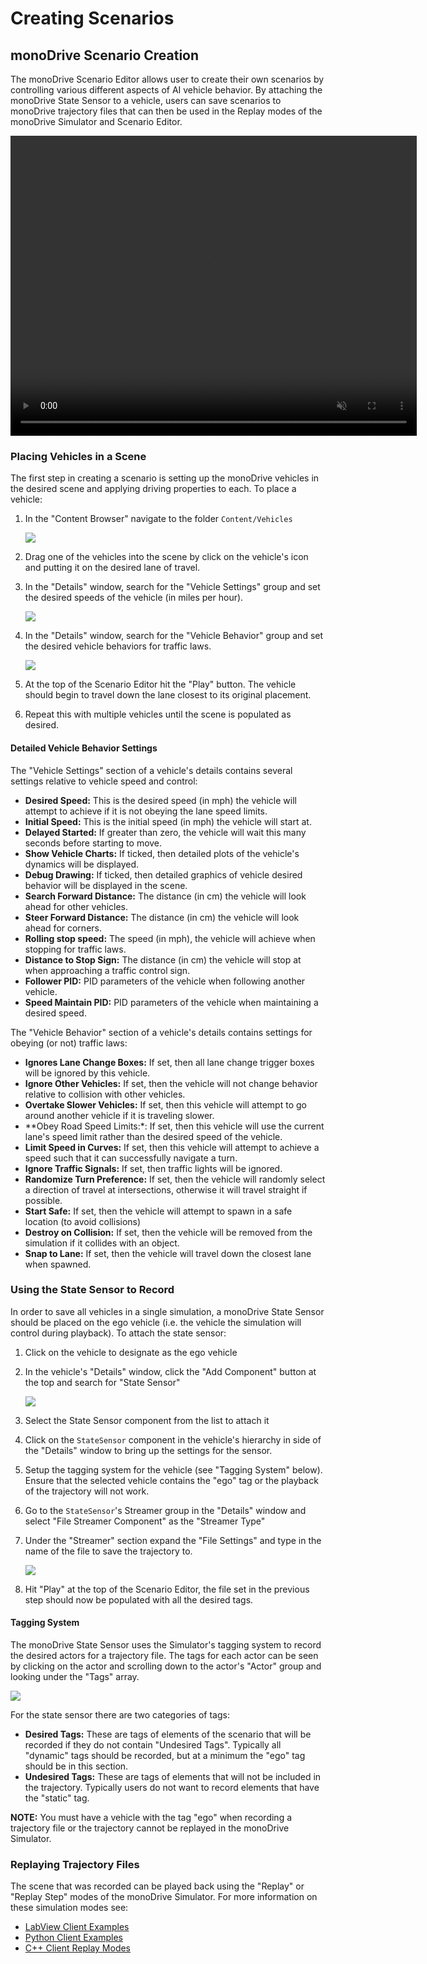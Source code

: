 # Creating Scenarios

## monoDrive Scenario Creation

The monoDrive Scenario Editor allows user to create their own scenarios by 
controlling various different aspects of AI vehicle behavior. By attaching
the monoDrive State Sensor to a vehicle, users can save scenarios to monoDrive
trajectory files that can then be used in the Replay modes of the monoDrive
Simulator and Scenario Editor.

<div class="img_container">
  <video width=650px height=480px muted autoplay loop>
    <source src="http://cdn.monodrive.io/readthedocs/scenario_editor_recording.mp4" type="video/mp4">
  </video>
</div> 


### Placing Vehicles in a Scene

The first step in creating a scenario is setting up the monoDrive vehicles in 
the desired scene and applying driving properties to each. To place a vehicle:

1. In the "Content Browser" navigate to the folder `Content/Vehicles`

    <div class="img_container">
      <img class='wide_img' src="../imgs/content_browser_vehicles.png"/>
    </div>

1. Drag one of the vehicles into the scene by click on the vehicle's icon
and putting it on the desired lane of travel.

1. In the "Details" window, search for the "Vehicle Settings" group and set
the desired speeds of the vehicle (in miles per hour).

    <div class="img_container">
      <img class='lg_img' src="../imgs/vehicle_settings_details.png"/>
    </div>

1. In the "Details" window, search for the "Vehicle Behavior" group and set the
desired vehicle behaviors for traffic laws.

    <div class="img_container">
      <img class='lg_img' src="../imgs/vehicle_behavior_details.png"/>
    </div>

1. At the top of the Scenario Editor hit the "Play" button. The vehicle should 
begin to travel down the lane closest to its original placement. 

1. Repeat this with multiple vehicles until the scene is populated as desired.

#### Detailed Vehicle Behavior Settings

The "Vehicle Settings" section of a vehicle's details contains several settings
relative to vehicle speed and control:

* **Desired Speed:** This is the desired speed (in mph) the vehicle will attempt to achieve if it is not obeying the lane speed limits.
* **Initial Speed:** This is the initial speed (in mph) the vehicle will start at.
* **Delayed Started:** If greater than zero, the vehicle will wait this many seconds before starting to move.
* **Show Vehicle Charts:** If ticked, then detailed plots of the vehicle's dynamics will be displayed.
* **Debug Drawing:** If ticked, then detailed graphics of vehicle desired behavior will be displayed in the scene.
* **Search Forward Distance:** The distance (in cm) the vehicle will look ahead for other vehicles.
* **Steer Forward Distance:** The distance (in cm) the vehicle will look ahead for corners.
* **Rolling stop speed:** The speed (in mph), the vehicle will achieve when stopping for traffic laws.
* **Distance to Stop Sign:** The distance (in cm) the vehicle will stop at when approaching a traffic control sign.
* **Follower PID:** PID parameters of the vehicle when following another vehicle.
* **Speed Maintain PID:** PID parameters of the vehicle when maintaining a desired speed.

The "Vehicle Behavior" section of a vehicle's details contains settings for 
obeying (or not) traffic laws:

* **Ignores Lane Change Boxes:** If set, then all lane change trigger boxes will be ignored by this vehicle.
* **Ignore Other Vehicles:** If set, then the vehicle will not change behavior relative to collision with other vehicles.
* **Overtake Slower Vehicles:** If set, then this vehicle will attempt to go around another vehicle if it is traveling slower.
* **Obey Road Speed Limits:*: If set, then this vehicle will use the current lane's speed limit rather than the desired speed of the vehicle.
* **Limit Speed in Curves:** If set, then this vehicle will attempt to achieve a speed such that it can successfully navigate a turn.
* **Ignore Traffic Signals:** If set, then traffic lights will be ignored.
* **Randomize Turn Preference:** If set, then the vehicle will randomly select a direction of travel at intersections, otherwise it will travel straight if possible.
* **Start Safe:** If set, then the vehicle will attempt to spawn in a safe location (to avoid collisions)
* **Destroy on Collision:** If set, then the vehicle will be removed from the simulation if it collides with an object.
* **Snap to Lane:** If set, then the vehicle will travel down the closest lane when spawned.


### Using the State Sensor to Record

In order to save all vehicles in a single simulation, a monoDrive State Sensor
should be placed on the ego vehicle (i.e. the vehicle the simulation will 
control during playback). To attach the state sensor:

1. Click on the vehicle to designate as the ego vehicle

1. In the vehicle's "Details" window, click the "Add Component" button at the top and search for "State Sensor"

    <div class="img_container">
      <img class='wide_img' src="../imgs/ego_vehicle_state_sensor.png"/>
    </div>

1. Select the State Sensor component from the list to attach it

1. Click on the `StateSensor` component in the vehicle's hierarchy in side of the "Details" window to bring up the settings for the sensor.

1. Setup the tagging system for the vehicle (see "Tagging System" below). Ensure that the selected vehicle contains the "ego" tag or the playback of the trajectory will not work.

1. Go to the `StateSensor`'s Streamer group in the "Details" window and select "File Streamer Component" as the "Streamer Type"

1. Under the "Streamer" section expand the "File Settings" and type in the name of the file to save the trajectory to.

    <div class="img_container">
      <img class='lg_img' src="../imgs/state_sensor_streamer_type.png"/>
    </div>

1. Hit "Play" at the top of the Scenario Editor, the file set in the previous step should now be populated with all the desired tags.

#### Tagging System

The monoDrive State Sensor uses the Simulator's tagging system to record the 
desired actors for a trajectory file. The tags for each actor can be seen by 
clicking on the actor and scrolling down to the actor's "Actor" group and
looking under the "Tags" array. 

  <div class="img_container">
    <img class='lg_img' src="../imgs/vehicle_actor_tags.png"/>
  </div>

For the state sensor there are two categories of tags:

* **Desired Tags:** These are tags of elements of the scenario that will be recorded if they do not contain "Undesired Tags". Typically all "dynamic" tags should be recorded, but at a minimum the "ego" tag should be in this section.
* **Undesired Tags:** These are tags of elements that will not be included in the trajectory. Typically users do not want to record elements that have the "static" tag.

**NOTE:** You must have a vehicle with the tag "ego" when recording a trajectory 
file or the trajectory cannot be replayed in the monoDrive Simulator.

### Replaying Trajectory Files

The scene that was recorded can be played back using the "Replay" or "Replay 
Step" modes of the monoDrive Simulator. For more information on these simulation
modes see:

* [LabView Client Examples](../../../LV_client/quick_start/LabVIEW_run_examples)
* [Python Client Examples](../../../python_client/examples)
* [C++ Client Replay Modes](../../../cpp_client/cpp_examples)
